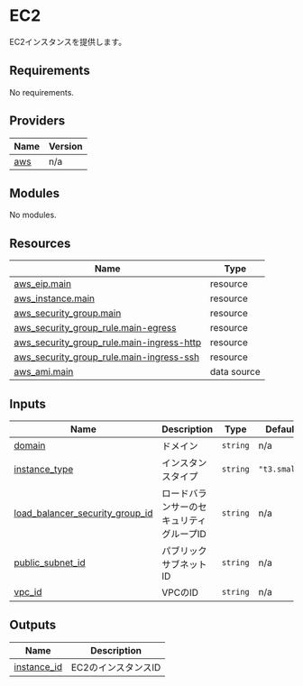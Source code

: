 <!-- BEGIN_TF_DOCS -->
# EC2

EC2インスタンスを提供します。

## Requirements

No requirements.

## Providers

| Name | Version |
|------|---------|
| <a name="provider_aws"></a> [aws](#provider\_aws) | n/a |

## Modules

No modules.

## Resources

| Name | Type |
|------|------|
| [aws_eip.main](https://registry.terraform.io/providers/hashicorp/aws/latest/docs/resources/eip) | resource |
| [aws_instance.main](https://registry.terraform.io/providers/hashicorp/aws/latest/docs/resources/instance) | resource |
| [aws_security_group.main](https://registry.terraform.io/providers/hashicorp/aws/latest/docs/resources/security_group) | resource |
| [aws_security_group_rule.main-egress](https://registry.terraform.io/providers/hashicorp/aws/latest/docs/resources/security_group_rule) | resource |
| [aws_security_group_rule.main-ingress-http](https://registry.terraform.io/providers/hashicorp/aws/latest/docs/resources/security_group_rule) | resource |
| [aws_security_group_rule.main-ingress-ssh](https://registry.terraform.io/providers/hashicorp/aws/latest/docs/resources/security_group_rule) | resource |
| [aws_ami.main](https://registry.terraform.io/providers/hashicorp/aws/latest/docs/data-sources/ami) | data source |

## Inputs

| Name | Description | Type | Default | Required |
|------|-------------|------|---------|:--------:|
| <a name="input_domain"></a> [domain](#input\_domain) | ドメイン | `string` | n/a | yes |
| <a name="input_instance_type"></a> [instance\_type](#input\_instance\_type) | インスタンスタイプ | `string` | `"t3.small"` | no |
| <a name="input_load_balancer_security_group_id"></a> [load\_balancer\_security\_group\_id](#input\_load\_balancer\_security\_group\_id) | ロードバランサーのセキュリティグループID | `string` | n/a | yes |
| <a name="input_public_subnet_id"></a> [public\_subnet\_id](#input\_public\_subnet\_id) | パブリックサブネットID | `string` | n/a | yes |
| <a name="input_vpc_id"></a> [vpc\_id](#input\_vpc\_id) | VPCのID | `string` | n/a | yes |

## Outputs

| Name | Description |
|------|-------------|
| <a name="output_instance_id"></a> [instance\_id](#output\_instance\_id) | EC2のインスタンスID |
<!-- END_TF_DOCS -->